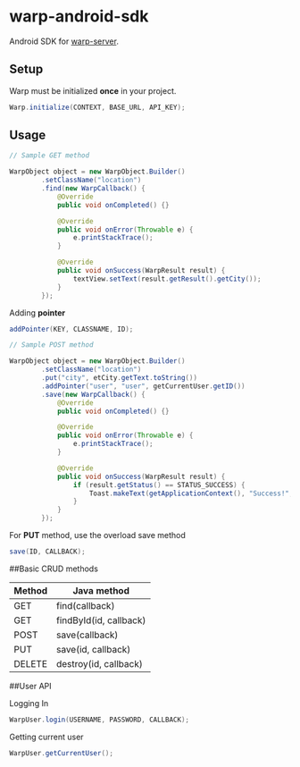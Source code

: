 # warp-android-sdk
Android SDK for <a href="https://github.com/jakejosol/warp-server" target="_blank">warp-server</a>.

## Setup
Warp must be initialized **once** in your project.

```java
Warp.initialize(CONTEXT, BASE_URL, API_KEY);
```

## Usage 

```java
// Sample GET method

WarpObject object = new WarpObject.Builder()
        .setClassName("location")
        .find(new WarpCallback() {
            @Override
            public void onCompleted() {}

            @Override
            public void onError(Throwable e) {
                e.printStackTrace();
            }

            @Override
            public void onSuccess(WarpResult result) {
                textView.setText(result.getResult().getCity());
            }
        });
```

Adding **pointer**

```java
addPointer(KEY, CLASSNAME, ID);
```

```java
// Sample POST method

WarpObject object = new WarpObject.Builder()
        .setClassName("location")
        .put("city", etCity.getText.toString())
        .addPointer("user", "user", getCurrentUser.getID())
        .save(new WarpCallback() {
            @Override
            public void onCompleted() {}

            @Override
            public void onError(Throwable e) {
                e.printStackTrace();
            }

            @Override
            public void onSuccess(WarpResult result) {
                if (result.getStatus() == STATUS_SUCCESS) {
                    Toast.makeText(getApplicationContext(), "Success!", Toast.LENGTH_SHORT);
                }
            }
        });
```

For **PUT** method, use the overload save method

```java
save(ID, CALLBACK);
```

##Basic CRUD methods

| Method    | Java method               |
|-----------|---------------------------|
| GET       | find(callback)            |
| GET       | findById(id, callback)    |
| POST      | save(callback)            |
| PUT       | save(id, callback)        |
| DELETE    | destroy(id, callback)     

##User API

Logging In

```java
WarpUser.login(USERNAME, PASSWORD, CALLBACK);
```

Getting current user
```java
WarpUser.getCurrentUser();
```